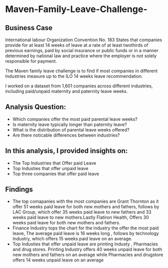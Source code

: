 # Maven-Family-Leave-Challenge-

## Business Case

International labour Organization Convention No. 183 States that  companies provide for at least 14 weeks of leave at a rate of at least twothirds of previous earnings, paid by social insurance or public funds or in a manner determined by national law and practice where the employer is not solely responsible for payment.

The Maven family leave challenge is to find if most companies in different Industries measure up to the ILO 14 weeks leave recommendation.

I worked on a dataset from 1,601 companies across different industries, including paid/unpaid maternity and paternity leave weeks.

## Analysis Question:
* Which companies offer the most paid parental leave weeks?
* Is maternity leave typically longer than paternity leave?
* What is the distribution of parental leave weeks offered?
* Are there noticable differences between industries?

## In this analysis, I provided insights on:
* The Top Industries that Offer paid Leave 
* Top Industies that offer unpaid leave 
* Top three companies that offer paid leave 

## Findings 

* The top comapanies with the most companies are Grant Thornton as it offer 51 weeks paid leave for both new mothers and fathers, follows by LAC Group, which offer 35 weeks paid leave to new fathers and 33 weeks paid leave to new mothers.Lastly Flatiron Health, Offers 30 weeks paid leave for both new mothers and fathers.
* Finance Industry tops the chart for the industry the offer the most paid leave, The average paid leave is 16 weeks long , follows by technology Industry, which offers 15 weeks paid leave on an average.
* Top Industies that offer unpaid leave are printing Industy , Pharmacies and drug stores. Printing Industry offers 40 weeks unpaid leave for both new mothers and fathers on an average while Pharmacies and drugstore offers 14 weeks unpaid leave on an average 
